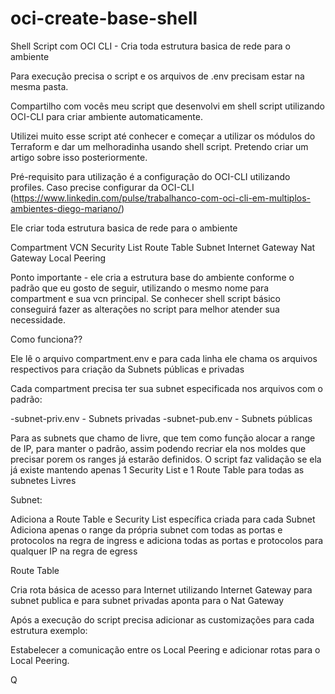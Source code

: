 # oci-create-base-shell

Shell Script com OCI CLI - Cria toda estrutura basica de rede para o ambiente

Para execução precisa o script e os arquivos de .env precisam estar na mesma pasta.


Compartilho com vocês meu script que desenvolvi em shell script utilizando OCI-CLI para criar ambiente automaticamente.

Utilizei muito esse script até conhecer e começar a utilizar os módulos do Terraform e dar um melhoradinha usando shell script. Pretendo criar um artigo sobre isso posteriormente.

Pré-requisito para utilização é a configuração do OCI-CLI utilizando profiles.
Caso precise configurar da OCI-CLI (https://www.linkedin.com/pulse/trabalhanco-com-oci-cli-em-multiplos-ambientes-diego-mariano/)

Ele criar toda estrutura basica de rede para o ambiente

Compartment
VCN
Security List
Route Table
Subnet
Internet Gateway
Nat Gateway
Local Peering

Ponto importante - ele cria a estrutura base do ambiente conforme o padrão que eu gosto de seguir, utilizando o mesmo nome para compartment e sua vcn principal. Se conhecer shell script básico conseguirá fazer as alterações no script para melhor atender sua necessidade.

Como funciona??

Ele lê o arquivo compartment.env e para cada linha ele chama os arquivos respectivos para criação da Subnets públicas e privadas

Cada compartment precisa ter sua subnet especificada nos arquivos com o padrão:

<Nome do Compartment>-subnet-priv.env - Subnets privadas
<Nome do Compartment>-subnet-pub.env - Subnets públicas


Para as subnets que chamo de livre, que tem como função alocar a range de IP, para manter o padrão, assim podendo recriar ela nos moldes que precisar porem os ranges já estarão definidos. O script faz validação se ela já existe mantendo apenas 1 Security List e 1 Route Table para todas as subnetes Livres

Subnet:

Adiciona a Route Table e Security List específica criada para cada Subnet
Adiciona apenas o range da própria subnet com todas as portas e protocolos na regra de ingress e adiciona todas as portas e protocolos para qualquer IP na regra de egress


Route Table

Cria rota básica de acesso para Internet utilizando Internet Gateway para subnet publica e para subnet privadas aponta para o Nat Gateway


Após a execução do script precisa adicionar as customizações para cada estrutura exemplo:

Estabelecer a comunicação entre os Local Peering e adicionar rotas para o Local Peering.

Q

